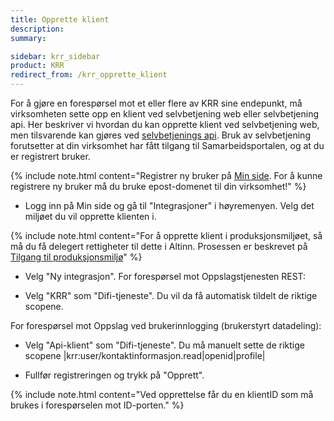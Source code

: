 ```yaml
---
title: Opprette klient
description:
summary:

sidebar: krr_sidebar
product: KRR
redirect_from: /krr_opprette_klient
---
```


For å gjøre en forespørsel mot et eller flere av KRR sine endepunkt, må virksomheten sette opp en klient ved selvbetjening web eller selvbetjening api. Her beskriver vi hvordan du kan opprette klient ved selvbetjening web, men tilsvarende kan gjøres ved [selvbetjenings api](https://docs.digdir.no/docs/Maskinporten/maskinporten_sjolvbetjening_api#registrere-klient). Bruk av selvbetjening forutsetter at din virksomhet har fått tilgang til Samarbeidsportalen, og at du er registrert bruker. 

{% include note.html content="Registrer ny bruker på [Min side](https://user.difi.no/auth/realms/difi/protocol/openid-connect/auth?client_id=samarbeid-lukket&response_type=code&scope=openid%20email%20profile&redirect_uri=https%3A//minside-samarbeid.digdir.no/openid-connect/difi_user_login&state=vjHgvGh7mAqpRsxRjcjrR4EWSMs7-NMSafbdrkmHdqY). For å kunne registrere ny bruker må du bruke epost-domenet til din virksomhet!" %}

- Logg inn på Min side og gå til "Integrasjoner" i høyremenyen. Velg det miljøet du vil opprette klienten i.

{% include note.html content="For å opprette klient i produksjonsmiljøet, så må du få delegert rettigheter til dette i Altinn. Prosessen er beskrevet på [Tilgang til produksjonsmiljø](https://docs.digdir.no/docs/Maskinporten/maskinporten_sjolvbetjening_web#tilgang-i-produksjonsmilj%C3%B8)" %}

- Velg "Ny integrasjon".
For forespørsel mot Oppslagstjenesten REST: 

- Velg "KRR" som "Difi-tjeneste". Du vil da få automatisk tildelt de riktige scopene.

For forespørsel mot Oppslag ved brukerinnlogging (brukerstyrt datadeling):

- Velg "Api-klient" som "Difi-tjeneste". Du må manuelt sette de riktige scopene
  |krr:user/kontaktinformasjon.read|openid|profile|

- Fullfør registreringen og trykk på "Opprett".

{% include note.html content="Ved opprettelse får du en klientID som må brukes i forespørselen mot ID-porten." %}
